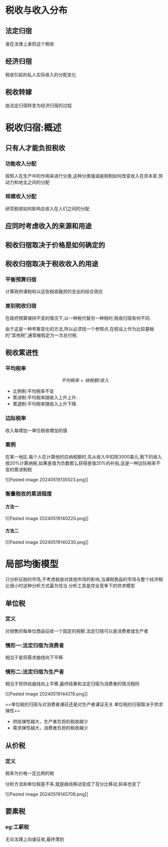 # 税收与收入分布

## 法定归宿

谁在法律上承担这个税收

## 经济归宿

税收引起的私人实际收入的分配变化

## 税收转嫁

由法定归宿转变为经济归宿的过程

# 税收归宿:概述

## 只有人才能负担税收

### 功能收入分配

按照人在生产中的作用来进行分类,这种分类强调是税制如何改变收入在资本家,劳动力和地主之间的分配

### 规模收入分配

研究税收如何影响总收入在人们之间的分配

## 应同时考虑收入的来源和用途

## 税收归宿取决于价格是如何确定的

## 税收归宿取决于税收收入的用途

### 平衡预算归宿

计算政府课税和以这些税收融资的支出的综合效应

### 差别税收归宿

在政府预算保持不变的情况下,以一种税代替另一种税时,税收归宿有何不同.

由于这是一种考察变化的方法,所以必须找一个参照点,在假设上作为比较基础的“其他税”,通常被假定为一次总付税.

## 税收累进性

### 平均税率

$$
平均税率=纳税额/收入
$$

*  比例制:平均税率不变
* 累进制:平均税率随收入上升上升.
* 累退制:平均税率随收入上升下降.

### 边际税率

收入每增加一单位税收增加的值

### 案例

在某一地区,每个人在计算他的应纳税额时,先从收入中扣除3000美元,剩下的收入按20%计算纳税,如果差值为负数那么获得差值20%的补贴,这是一种边际税率不变的累进制税

![[Pasted image 20240519135523.png]]

### 衡量税收的累进程度

#### 方法一

![[Pasted image 20240519140220.png]]

#### 方法二

![[Pasted image 20240519140230.png]]

# 局部均衡模型

只分析征税的市场,不考虑税收对其他市场的影响,当课税商品的市场与整个经济相比很小时这种分析方式最为恰当.分析工具是完全竞争下的供求模型

## 单位税

### 定义

对销售的每单位商品征收一个固定的税额.法定归宿可以是消费者或生产者

### 情形一:法定归宿为消费者

相当于是将需求曲线向下平移.

### 情形二:法定归宿为生产者

相当于将供给曲线向上平移,最终结果和法定归宿为消费者的情况相同

![[Pasted image 20240519144219.png]]

==单位税的归宿与对消费者课征还是对生产者课证无关.单位税的归宿取决于供求弹性==


* 供给弹性越大，生产者负担的税收越少
* 需求弹性越大，消费者负担的税收越少

## 从价税

### 定义

税率为价格一定比例的税

分析方法和单位税差不多,就是曲线移动变成了百分比移动,斜率也变了

![[Pasted image 20240519145709.png]]

## 要素税

### eg:工薪税

无论法理上向谁征收,最终落到
